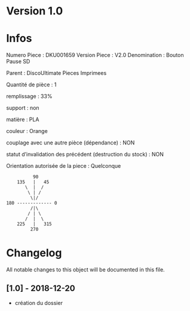 # Version 1.0
# Infos
Numero Piece : DKU001659
Version Piece : V2.0
Denomination : Bouton Pause SD

Parent : DiscoUltimate Pieces Imprimees

Quantité de pièce : 1

remplissage : 33%

support : non

matière : PLA

couleur : Orange

couplage avec une autre pièce (dépendance) : NON

statut d’invalidation des précédent (destruction du stock) : NON

Orientation autorisée de la piece : Quelconque
```
          90
    135   |   45
       \  |  /
        \ | /
         \|/
180 ------------- 0
         /|\
        / | \
       /  |  \   
    225   |   315
         270
```
	   
	  
# Changelog
All notable changes to this object will be documented in this file.


## [1.0] - 2018-12-20
- création du dossier